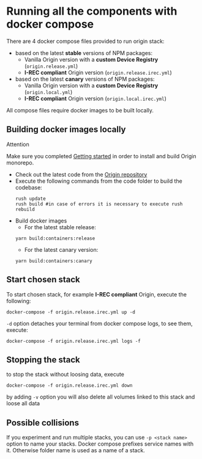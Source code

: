 # Running all the components with docker compose

There are 4 docker compose files provided to run origin stack:

-   based on the latest **stable** versions of NPM packages:
    -   Vanilla Origin version with a **custom Device Registry** (`origin.release.yml`)
    -   **I-REC compliant** Origin version (`origin.release.irec.yml`)
-   based on the latest **canary** versions of NPM packages:
    -   Vanilla Origin version with a **custom Device Registry** (`origin.local.yml`)
    -   **I-REC compliant** Origin version (`origin.local.irec.yml`)

All compose files require docker images to be built locally.

## Building docker images locally

<div class="admonition attention">
  <p class="first admonition-title">Attention</p>
  <p class="last">
    Make sure you completed <a href="../getting-started">Getting started</a> in order to install and build Origin monorepo.
  </p>
</div>

-   Check out the latest code from the [Origin repository](https://github.com/energywebfoundation/origin)
-   Execute the following commands from the code folder to build the codebase:
    ```shell
    rush update
    rush build #in case of errors it is necessary to execute rush rebuild
    ```
-   Build docker images
    -   For the latest stable release:
    ```shell
    yarn build:containers:release
    ```
    -   For the latest canary version:
    ```shell
    yarn build:containers:canary
    ```

## Start chosen stack

To start chosen stack, for example **I-REC compliant** Origin, execute the following:

```shell
docker-compose -f origin.release.irec.yml up -d
```

`-d` option detaches your terminal from docker compose logs, to see them, execute:

```shell
docker-compose -f origin.release.irec.yml logs -f
```

## Stopping the stack

to stop the stack without loosing data, execute

```
docker-compose -f origin.release.irec.yml down
```

by adding `-v` option you will also delete all volumes linked to this stack and loose all data

## Possible collisions

If you experiment and run multiple stacks, you can use `-p <stack name>` option to name your stacks. Docker compose
prefixes service names with it. Otherwise folder name is used as a name of a stack.
